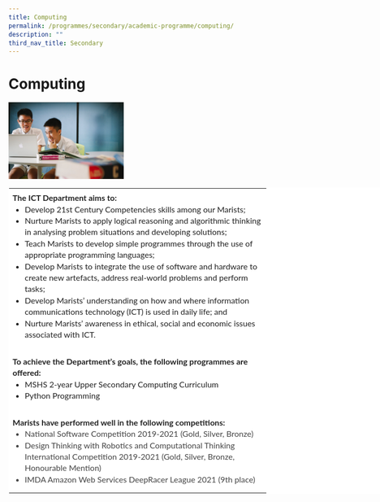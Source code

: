 ```yaml
---
title: Computing
permalink: /programmes/secondary/academic-programme/computing/
description: ""
third_nav_title: Secondary
---
```

# Computing

<img src="/images/Academic%20Programme/Secondary/computer-science_v1.png"  
     style="width:45%">


<table class="ive_eobj_center ives_tab_kosong" style="margin: auto; outline: 0px; padding: 0px; border-collapse: collapse; clear: both; border: 1px solid transparent; table-layout: fixed; color: rgb(69, 69, 69); font-family: Lato, sans-serif; font-size: 16px; font-style: normal; font-variant-ligatures: normal; font-variant-caps: normal; font-weight: 400; letter-spacing: normal; orphans: 2; text-align: left; text-transform: none; white-space: normal; widows: 2; word-spacing: 0px; -webkit-text-stroke-width: 0px; background-color: rgb(255, 255, 255); text-decoration-thickness: initial; text-decoration-style: initial; text-decoration-color: initial; width: 1024px;"><tbody style="margin: 0px; outline: 0px; padding: 0px;"><tr style="margin: 0px; outline: 0px; padding: 0px;"><td style="margin: 0px; outline: 0px; padding: 7px; vertical-align: top; width: 493px;"><div style="margin: 0px; outline: 0px; padding: 0px; line-height: 22.4px; text-align: left;"><font color="#222222" style="margin: 0px; outline: 0px; padding: 0px;"><span style="margin: 0px; outline: 0px; padding: 0px; background-color: transparent;"><b style="margin: 0px; outline: 0px; padding: 0px;">The ICT&nbsp;</b></span></font><b style="margin: 0px; outline: 0px; padding: 0px; background-color: transparent; color: rgb(34, 34, 34);">Department&nbsp;</b><b style="margin: 0px; outline: 0px; padding: 0px; background-color: transparent; color: rgb(34, 34, 34);">aims to:</b></div><div style="margin: 0px; outline: 0px; padding: 0px; line-height: 22.4px; text-align: left;"><font color="#222222" style="margin: 0px; outline: 0px; padding: 0px;"><span style="margin: 0px; outline: 0px; padding: 0px; text-align: center;"><div style="margin: 0px; outline: 0px; padding: 0px; line-height: 22.4px; text-align: left;"><ul style="margin: 0px 0px 0.5em 1.5em; outline: 0px; padding: 0px;"><li style="margin: 0px; outline: 0px; padding: 0px;">Develop 21st Century Competencies skills among our Marists;<br style="margin: 0px; outline: 0px; padding: 0px;"></li><li style="margin: 0px; outline: 0px; padding: 0px;">Nurture Marists to apply logical reasoning and algorithmic thinking in analysing problem situations and developing solutions;<br style="margin: 0px; outline: 0px; padding: 0px;"></li><li style="margin: 0px; outline: 0px; padding: 0px;">Teach Marists to develop simple programmes through the use of appropriate programming languages;<br style="margin: 0px; outline: 0px; padding: 0px;"></li><li style="margin: 0px; outline: 0px; padding: 0px;">Develop Marists to integrate the use of software and hardware to create new artefacts, address real-world problems and perform tasks;</li><li style="margin: 0px; outline: 0px; padding: 0px;">Develop Marists’ understanding on how and where information communications technology (ICT) is used in daily life; and<br style="margin: 0px; outline: 0px; padding: 0px;"></li><li style="margin: 0px; outline: 0px; padding: 0px;">Nurture Marists’ awareness in ethical, social and economic issues associated with ICT.<br style="margin: 0px; outline: 0px; padding: 0px;"></li></ul></div><div style="margin: 0px; outline: 0px; padding: 0px; line-height: 22.4px; text-align: left;"><br style="margin: 0px; outline: 0px; padding: 0px;"></div><div style="margin: 0px; outline: 0px; padding: 0px; line-height: 22.4px; text-align: left;"><b style="margin: 0px; outline: 0px; padding: 0px;">To achieve the Department’s goals, the following programmes are offered:</b></div><div style="margin: 0px; outline: 0px; padding: 0px; line-height: 22.4px; text-align: left;"><ul style="margin: 0px 0px 0.5em 1.5em; outline: 0px; padding: 0px;"><li style="margin: 0px; outline: 0px; padding: 0px;">MSHS 2-year Upper Secondary Computing Curriculum<br style="margin: 0px; outline: 0px; padding: 0px;"></li><li style="margin: 0px; outline: 0px; padding: 0px;">Python Programming<br style="margin: 0px; outline: 0px; padding: 0px;"></li></ul></div></span></font><span style="margin: 0px; outline: 0px; padding: 0px; background-color: transparent;"><div style="margin: 0px; outline: 0px; padding: 0px; line-height: 22.4px; text-align: left;"><span style="margin: 0px; outline: 0px; padding: 0px; background-color: transparent;"><div style="margin: 0px; outline: 0px; padding: 0px; line-height: 22.4px;"><br style="margin: 0px; outline: 0px; padding: 0px;"></div><div style="margin: 0px; outline: 0px; padding: 0px; line-height: 22.4px;"><b style="margin: 0px; outline: 0px; padding: 0px; color: rgb(34, 34, 34);">Marists have performed well in the following competitions:</b><br style="margin: 0px; outline: 0px; padding: 0px;"></div><div style="margin: 0px; outline: 0px; padding: 0px; line-height: 22.4px;"><ul style="margin: 0px 0px 0.5em 1.5em; outline: 0px; padding: 0px;"><li style="margin: 0px; outline: 0px; padding: 0px;"><span style="margin: 0px; outline: 0px; padding: 0px; background-color: transparent;">National Software Competition 2019-2021 (Gold, Silver, Bronze)</span><br style="margin: 0px; outline: 0px; padding: 0px;"></li><li style="margin: 0px; outline: 0px; padding: 0px;">Design Thinking with Robotics and Computational Thinking International Competition 2019-2021 (Gold, Silver, Bronze, Honourable Mention)</li><li style="margin: 0px; outline: 0px; padding: 0px;">IMDA Amazon Web Services DeepRacer League 2021 (9th place)</li></ul></div></span></div></span><div style="margin: 0px; outline: 0px; padding: 0px; line-height: 22.4px;"><div style="margin: 0px; outline: 0px; padding: 0px; line-height: 22.4px;"><div style="margin: 0px; outline: 0px; padding: 0px; line-height: 22.4px;"><span style="margin: 0px; outline: 0px; padding: 0px; text-align: center;"><div style="margin: 0px; outline: 0px; padding: 0px; line-height: 22.4px; text-align: left;"><div style="margin: 0px; outline: 0px; padding: 0px; line-height: 22.4px;"><div style="margin: 0px; outline: 0px; padding: 0px; line-height: 22.4px;"><div style="margin: 0px; outline: 0px; padding: 0px; line-height: 22.4px;"><ul style="margin: 0px 0px 0.5em 1.5em; outline: 0px; padding: 0px;"></ul></div><div style="margin: 0px; outline: 0px; padding: 0px; line-height: 22.4px;"><ul style="margin: 0px 0px 0.5em 1.5em; outline: 0px; padding: 0px;"></ul></div></div><span style="margin: 0px; outline: 0px; padding: 0px; text-align: center;"></span><div style="margin: 0px; outline: 0px; padding: 0px; line-height: 22.4px;"></div><ul style="margin: 0px 0px 0.5em 1.5em; outline: 0px; padding: 0px;"></ul></div><div style="margin: 0px; outline: 0px; padding: 0px; line-height: 22.4px;"><div style="margin: 0px; outline: 0px; padding: 0px; line-height: 22.4px;"><ul style="margin: 0px 0px 0.5em 1.5em; outline: 0px; padding: 0px;"></ul></div><ul style="margin: 0px 0px 0.5em 1.5em; outline: 0px; padding: 0px;"></ul></div></div></span></div></div></div></div></td></tr></tbody></table>